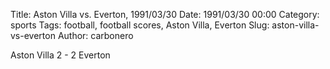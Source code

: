 Title: Aston Villa vs. Everton, 1991/03/30
Date: 1991/03/30 00:00
Category: sports
Tags: football, football scores, Aston Villa, Everton
Slug: aston-villa-vs-everton
Author: carbonero


Aston Villa 2 - 2 Everton
